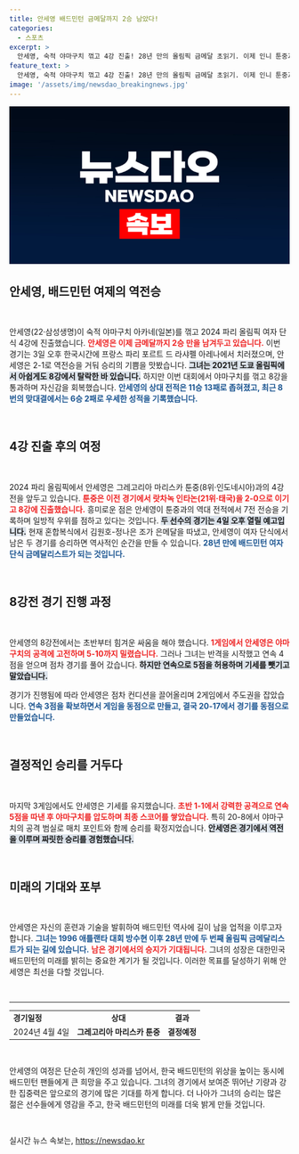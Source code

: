 ```yaml
---
title: 안세영 배드민턴 금메달까지 2승 남았다!
categories:
  - 스포츠
excerpt: >
  안세영, 숙적 야마구치 꺾고 4강 진출! 28년 만의 올림픽 금메달 초읽기. 이제 인니 툰중과 결승을 향한 대결만 남았다. 배드민턴 여제의 역전극, 놓치지 마세요!
feature_text: >
  안세영, 숙적 야마구치 꺾고 4강 진출! 28년 만의 올림픽 금메달 초읽기. 이제 인니 툰중과 결승을 향한 대결만 남았다. 배드민턴 여제의 역전극, 놓치지 마세요!
image: '/assets/img/newsdao_breakingnews.jpg'
---
```


<p><img src="/assets/img/newsdao_breakingnews.jpg" alt="implanttips 속보" /></p>

<h2 data-ke-size="size26">안세영, 배드민턴 여제의 역전승</h2>

<p data-ke-size="size16">&nbsp;</p>

<p>안세영(22·삼성생명)이 숙적 야마구치 아카네(일본)를 꺾고 2024 파리 올림픽 여자 단식 4강에 진출했습니다. <b><span style="color: #ee2323;">안세영은 이제 금메달까지 2승 만을 남겨두고 있습니다.</span></b> 이번 경기는 3일 오후 한국시간에 프랑스 파리 포르트 드 라샤펠 아레나에서 치러졌으며, 안세영은 2-1로 역전승을 거둬 승리의 기쁨을 맛봤습니다. <b><span style="background-color: #21538527;">그녀는 2021년 도쿄 올림픽에서 아쉽게도 8강에서 탈락한 바 있습니다.</span></b> 하지만 이번 대회에서 야마구치를 꺾고 8강을 통과하며 자신감을 회복했습니다. <b><span style="color: #1a5490;">안세영의 상대 전적은 11승 13패로 좁혀졌고, 최근 8번의 맞대결에서는 6승 2패로 우세한 성적을 기록했습니다.</span></b></p>

<p data-ke-size="size16">&nbsp;</p>

<h2 data-ke-size="size26">4강 진출 후의 여정</h2>

<p data-ke-size="size16">&nbsp;</p>

<p>2024 파리 올림픽에서 안세영은 그레고리아 마리스카 툰중(8위·인도네시아)과의 4강전을 앞두고 있습니다. <b><span style="color: #ee2323;">툰중은 이전 경기에서 랏차녹 인타논(21위·태국)을 2-0으로 이기고 8강에 진출했습니다.</span></b> 흥미로운 점은 안세영이 툰중과의 역대 전적에서 7전 전승을 기록하며 일방적 우위를 점하고 있다는 것입니다. <b><span style="background-color: #21538527;">두 선수의 경기는 4일 오후 열릴 예고입니다.</span></b> 현재 혼합복식에서 김원호-정나은 조가 은메달을 따냈고, 안세영이 여자 단식에서 남은 두 경기를 승리하면 역사적인 순간을 만들 수 있습니다. <b><span style="color: #1a5490;">28년 만에 배드민턴 여자 단식 금메달리스트가 되는 것입니다.</span></b></p>

<p data-ke-size="size16">&nbsp;</p>

<h2 data-ke-size="size26">8강전 경기 진행 과정</h2>

<p data-ke-size="size16">&nbsp;</p>

<p>안세영의 8강전에서는 초반부터 힘겨운 싸움을 해야 했습니다. <b><span style="color: #ee2323;">1게임에서 안세영은 야마구치의 공격에 고전하며 5-10까지 밀렸습니다.</span></b> 그러나 그녀는 반격을 시작했고 연속 4점을 얻으며 점차 경기를 풀어 갔습니다. <b><span style="background-color: #21538527;">하지만 연속으로 5점을 허용하며 기세를 뺏기고 말았습니다.</span></b> </p>

<p>경기가 진행됨에 따라 안세영은 점차 컨디션을 끌어올리며 2게임에서 주도권을 잡았습니다. <b><span style="color: #1a5490;">연속 3점을 확보하면서 게임을 동점으로 만들고, 결국 20-17에서 경기를 동점으로 만들었습니다.</span></b> </p>

<p data-ke-size="size16">&nbsp;</p>

<h2 data-ke-size="size26">결정적인 승리를 거두다</h2>

<p data-ke-size="size16">&nbsp;</p>

<p>마지막 3게임에서도 안세영은 기세를 유지했습니다. <b><span style="color: #ee2323;">초반 1-1에서 강력한 공격으로 연속 5점을 따낸 후 야마구치를 압도하며 최종 스코어를 쌓았습니다.</span></b> 특히 20-8에서 야마구치의 공격 범실로 매치 포인트와 함께 승리를 확정지었습니다. <b><span style="background-color: #21538527;">안세영은 경기에서 역전을 이루며 짜릿한 승리를 경험했습니다.</span></b> </p>

<p data-ke-size="size16">&nbsp;</p>

<h2 data-ke-size="size26">미래의 기대와 포부</h2>

<p data-ke-size="size16">&nbsp;</p>

<p>안세영은 자신의 훈련과 기술을 발휘하여 배드민턴 역사에 길이 남을 업적을 이루고자 합니다. <b><span style="color: #1a5490;">그녀는 1996 애틀랜타 대회 방수현 이후 28년 만에 두 번째 올림픽 금메달리스트가 되는 길에 있습니다.</span></b> <b><span style="color: #ee2323;">남은 경기에서의 승지가 기대됩니다.</span></b> 그녀의 성장은 대한민국 배드민턴의 미래를 밝히는 중요한 계기가 될 것입니다. 이러한 목표를 달성하기 위해 안세영은 최선을 다할 것입니다.</p>

<p data-ke-size="size16">&nbsp;</p>

<hr />

<table style="width: 100%; border-collapse: collapse;">
    <tr>
        <td style="text-align: left; height: 17px;"><b>경기일정</b></td>
        <td style="text-align: center; height: 17px;"><b>상대</b></td>
        <td style="text-align: center; height: 17px;"><b>결과</b></td>
    </tr>
    <tr>
        <td style="text-align: left; height: 17px;">2024년 4월 4일</td>
        <td style="text-align: center; height: 17px;"><b>그레고리아 마리스카 툰중</b></td>
        <td style="text-align: center; height: 17px;"><b>결정예정</b></td>
    </tr>
</table>

<p data-ke-size="size16">&nbsp;</p>

<p>안세영의 여정은 단순히 개인의 성과를 넘어서, 한국 배드민턴의 위상을 높이는 동시에 배드민턴 팬들에게 큰 희망을 주고 있습니다. 그녀의 경기에서 보여준 뛰어난 기량과 강한 집중력은 앞으로의 경기에 많은 기대를 하게 합니다. 더 나아가 그녀의 승리는 많은 젊은 선수들에게 영감을 주고, 한국 배드민턴의 미래를 더욱 밝게 만들 것입니다. </p>

<p data-ke-size="size16">&nbsp;</p>
실시간 뉴스 속보는, <a href="https://newsdao.kr" rel="dofollow">https://newsdao.kr</a>


